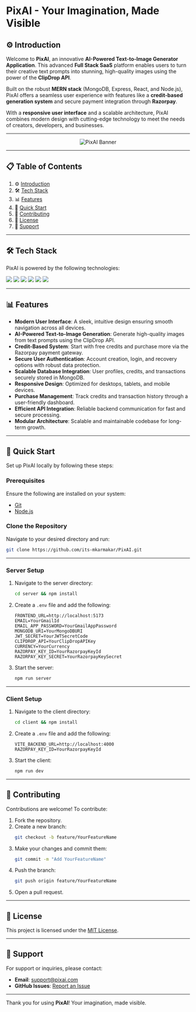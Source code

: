 # PixAI - Your Imagination, Made Visible

## ⚙ Introduction

Welcome to **PixAI**, an innovative **AI-Powered Text-to-Image Generator Application**. This advanced **Full Stack SaaS** platform enables users to turn their creative text prompts into stunning, high-quality images using the power of the **ClipDrop API**.  

Built on the robust **MERN stack** (MongoDB, Express, React, and Node.js), PixAI offers a seamless user experience with features like a **credit-based generation system** and secure payment integration through **Razorpay**.  

With a **responsive user interface** and a scalable architecture, PixAI combines modern design with cutting-edge technology to meet the needs of creators, developers, and businesses.

---

<div align="center">
  <img src="https://drive.google.com/uc?export=view&id=1uWj3giQl89EfkU0k6x_ien1-PUqhzfYE" alt="PixAI Banner">
</div>

---

## 📋 Table of Contents

1. ⚙ [Introduction](#introduction)  
2. 🛠️ [Tech Stack](#tech-stack)  
3. 📊 [Features](#features)  
4. 🚀 [Quick Start](#quick-start)  
5. 🤝 [Contributing](#contributing)  
6. 📜 [License](#license)  
7. 💬 [Support](#support)  

---

## 🛠️ Tech Stack

PixAI is powered by the following technologies:  

<div>
  <img src="https://img.shields.io/badge/JavaScript-F7DF1E?style=for-the-badge&logo=javascript&logoColor=black">
  <img src="https://img.shields.io/badge/Tailwind_CSS-38B2AC?style=for-the-badge&logo=tailwind-css&logoColor=white">
  <img src="https://img.shields.io/badge/MongoDB-4EA94B?style=for-the-badge&logo=mongodb&logoColor=white">
  <img src="https://img.shields.io/badge/Express.js-404D59?style=for-the-badge">
  <img src="https://img.shields.io/badge/React-20232A?style=for-the-badge&logo=react&logoColor=61DAFB">
  <img src="https://img.shields.io/badge/Node.js-43853D?style=for-the-badge&logo=node.js&logoColor=white">
</div>

---

## 📊 Features

- **Modern User Interface**: A sleek, intuitive design ensuring smooth navigation across all devices.  
- **AI-Powered Text-to-Image Generation**: Generate high-quality images from text prompts using the ClipDrop API.  
- **Credit-Based System**: Start with free credits and purchase more via the Razorpay payment gateway.  
- **Secure User Authentication**: Account creation, login, and recovery options with robust data protection.  
- **Scalable Database Integration**: User profiles, credits, and transactions securely stored in MongoDB.  
- **Responsive Design**: Optimized for desktops, tablets, and mobile devices.  
- **Purchase Management**: Track credits and transaction history through a user-friendly dashboard.  
- **Efficient API Integration**: Reliable backend communication for fast and secure processing.  
- **Modular Architecture**: Scalable and maintainable codebase for long-term growth.  

---

## 🚀 Quick Start

Set up PixAI locally by following these steps:

### **Prerequisites**  
Ensure the following are installed on your system:  
- [Git](https://git-scm.com/)  
- [Node.js](https://nodejs.org/)  

### **Clone the Repository**  
Navigate to your desired directory and run:  
```bash
git clone https://github.com/its-mkarmakar/PixAI.git
```

---

### **Server Setup**  

1. Navigate to the server directory:  
   ```bash
   cd server && npm install
   ```

2. Create a `.env` file and add the following:  
   ```env
   FRONTEND_URL=http://localhost:5173
   EMAIL=YourGmailId
   EMAIL_APP_PASSWORD=YourGmailAppPassword
   MONGODB_URI=YourMongoDBURI
   JWT_SECRET=YourJWTSecretCode
   CLIPDROP_API=YourClipDropAPIKey
   CURRENCY=YourCurrency
   RAZORPAY_KEY_ID=YourRazorpayKeyId
   RAZORPAY_KEY_SECRET=YourRazorpayKeySecret
   ```

3. Start the server:  
   ```bash
   npm run server
   ```

---

### **Client Setup**  

1. Navigate to the client directory:  
   ```bash
   cd client && npm install
   ```

2. Create a `.env` file and add the following:  
   ```env
   VITE_BACKEND_URL=http://localhost:4000
   RAZORPAY_KEY_ID=YourRazorpayKeyId
   ```

3. Start the client:  
   ```bash
   npm run dev
   ```

---

## 🤝 Contributing

Contributions are welcome! To contribute:

1. Fork the repository.
2. Create a new branch:  
   ```bash
   git checkout -b feature/YourFeatureName
   ```
3. Make your changes and commit them:  
   ```bash
   git commit -m "Add YourFeatureName"
   ```
4. Push the branch:  
   ```bash
   git push origin feature/YourFeatureName
   ```
5. Open a pull request.

---

## 📜 License

This project is licensed under the [MIT License](LICENSE).

---

## 💬 Support

For support or inquiries, please contact:  
- **Email**: support@pixai.com  
- **GitHub Issues**: [Report an Issue](https://github.com/its-mkarmakar/PixAI/issues)

---

Thank you for using **PixAI**! Your imagination, made visible.
